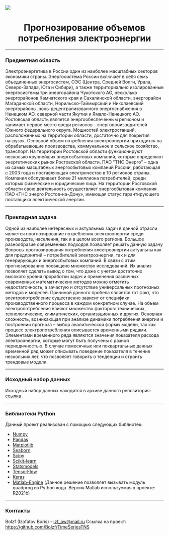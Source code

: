 ![ ](D:/JupyterFile/TimeSeriesTNS_Project/logo.png?raw=true)
<div align="center"> <h1 align="center"> Прогнозирование объемов потребления электроэнергии </div> </p>

---

### Предметная область
Электроэнергетика в России один из наиболее масштабных секторов экономики страны. Энергосистема России включает в себя семь объединенных энергосистем, ОЭС (Центра, Средней Волги, Урала, Северо-Запада, Юга и Сибири), а также территориально изолированные энергосистемы три энергорайона Чукотского АО, несколько энергорайонов Камчатского края и Сахалинской области, энергорайон Магаданской области, Норильско-Таймырский и Николаевский энергорайоны, зоны децентрализованного энергоснабжения в Ненецком АО, северной части Якутии и Ямало-Ненецкого АО.
Ростовская область является энергообеспеченным регионом и занимает первое место среди регионов - энергопроизводителей Южного федерального округа. Мощностей электростанций, расположенных на территории области, достаточно для покрытия нагрузок. Основной объем потребления электроэнергии приходится на обрабатывающие производства, коммунальное и сельское хозяйство, транспорт.
На территории Ростовской области функционируют несколько крупнейших энергосбытовых компаний, которые определяют энергетических рынок Ростовской области. ПАО "ТНС Энерго" – одна из самых масштабных энергосбытовых компаний России, работающая с 2003 года и поставляющая электричество в 10 регионов страны. Компания обслуживает более 21 миллиона потребителей, среди которых физические и юридические лица.
На территории Ростовской области свою деятельность осуществляет энергосбытовая компания ПАО «ТНС энерго Ростов-на-Дону», имеющая статус гарантирующего поставщика электрической энергии.

---

### Прикладная задача

Одной из наиболее интересных и актуальных задач в данной отрасли является прогнозирование потребления электроэнергии среди производств, населения, так и в целом всего региона. Большое разнообразие современных подходов позволяет решать данную задачу
Вопросы прогнозирования потребления электроэнергии актуальны как для предприятий – потребителей электроэнергии, так и для генерирующих и энергосбытовых компаний. В связи с этим прогнозированию посвящено множество исследований. Их анализ позволяет сделать вывод о том, что даже с учетом достаточно высокого уровня проработки задач и применения различных современных математических методов можно отметить недостаточность, а зачастую и отсутствие универсальных прогнозных методов и моделей. Причиной данного пробела является тот факт, что электропотребление существенно зависит от специфики производственного процесса в каждом конкретном случае. На объем электропотребления влияют множество факторов: технических, технологических, климатических, организационных и других. Основная сложность, возникающая при анализе динамики потребления энергии и построении прогноза – выбор аналитической формы модели, так как процесс электропотребления описывается временными рядами.
Элементами временного ряда являются значения показателя расхода электроэнергии, которые могут быть получены с разной периодичностью. В случае помесячных или поквартальных данных временной ряд может описывать поведение показателя в течение нескольких лет, что позволяет говорить о тенденции и строить трендовые модели.

---

### Исходный набор данных

Исходный набор данных находится в архиве данного репозитория: [ссылка](https://github.com/BoIzf/TimeSeriesTNS)

---

### Библиотеки Python
Данный проект реализован с помощью следующих библиотек:
- [Numpy](https://numpy.org/)
- [Pandas](https://pandas.pydata.org/)
- [Matplotlib](https://matplotlib.org/)
- [Seaborn](https://seaborn.pydata.org/)
- [Scipy](https://scipy.org/)
- [Scikit-learn](https://scikit-learn.org/stable/index.html)
- [Statsmodels](https://www.statsmodels.org/stable/index.html)
- [TensorFlow](https://www.tensorflow.org/)
- [Keras](https://keras.io/)
- [Matlab-Engine](https://www.mathworks.com/help/matlab/matlab_external/get-started-with-matlab-engine-for-python.html) (Данное решение позволяет вызывать модуль quadprog из Python кода. Версия Matlab используемая в проекте: R2021b)

---

### Контакты
BoIzf (Izofatov Boris) - izf_aw@mail.ru
Ссылка на проект: https://github.com/BoIzf/TimeSeriesTNS
